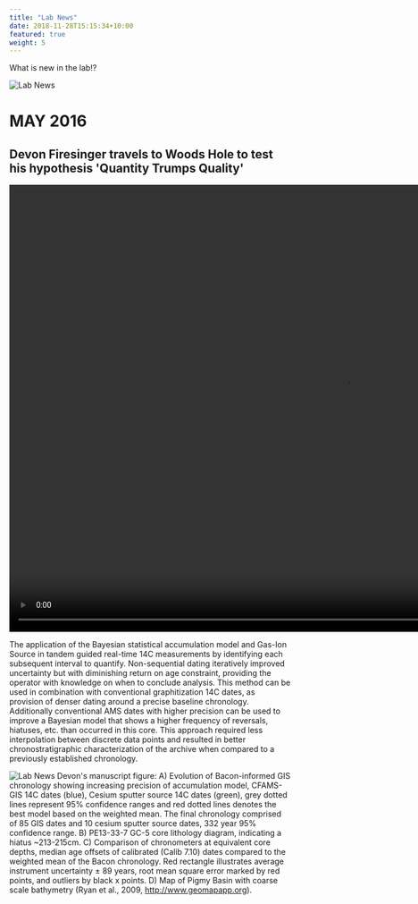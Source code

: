 ```yaml
---
title: "Lab News"
date: 2018-11-28T15:15:34+10:00
featured: true
weight: 5
---
```


What is new in the lab!?

![Lab News](/Ramped-PyrOx-Facility/images/Brad_canoe.JPG)

# MAY 2016

## Devon Firesinger travels to Woods Hole to test his hypothesis 'Quantity Trumps Quality'

<video autoplay muted controls width="1200" height="800">
    <source src="/Ramped-PyrOx-Facility/images/Bacon_animation.mp4" type="video/mp4">
</video>


The application of the Bayesian statistical accumulation model and Gas-Ion Source in tandem guided real-time 14C measurements by identifying each subsequent interval to quantify. Non-sequential dating iteratively improved uncertainty but with diminishing return on age constraint, providing the operator with knowledge on when to conclude analysis.
This method can be used in combination with conventional graphitization 14C dates, as provision of denser dating around a precise baseline chronology. Additionally conventional AMS dates with higher precision can be used to improve a Bayesian model that shows a higher frequency of reversals, hiatuses, etc. than occurred in this core. This approach required less interpolation between discrete data points and resulted in better chronostratigraphic characterization of the archive when compared to a previously established chronology.

![Lab News](/Ramped-PyrOx-Facility/images/DF_Final_figure_v4.png)
Devon's manuscript figure: A) Evolution of Bacon-informed GIS chronology showing increasing precision of accumulation model, CFAMS-GIS 14C dates (blue), Cesium sputter source 14C dates (green), grey dotted lines represent 95% confidence ranges and red dotted lines denotes the best model based on the weighted mean. The final chronology comprised of 85 GIS dates and 10 cesium sputter source dates, 332 year 95% confidence range. B) PE13-33-7 GC-5 core lithology diagram, indicating a hiatus ~213-215cm. C) Comparison of chronometers at equivalent core depths, median age offsets of calibrated (Calib 7.10) dates compared to the weighted mean of the Bacon chronology. Red rectangle illustrates average instrument uncertainty ± 89 years, root mean square error marked by red points, and outliers by black x points. D) Map of Pigmy Basin with coarse scale bathymetry (Ryan et al., 2009, http://www.geomapapp.org).